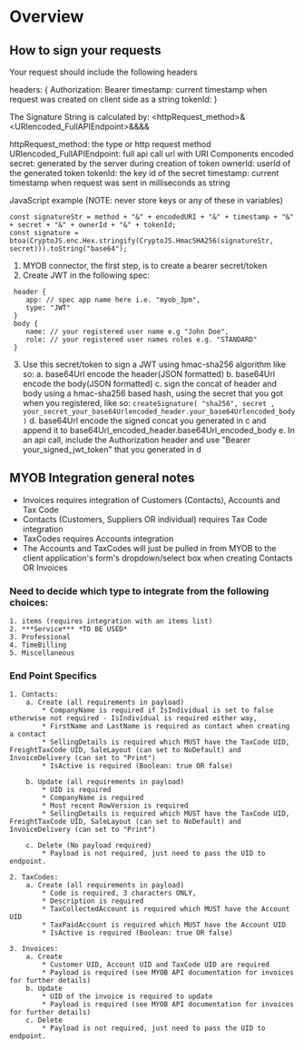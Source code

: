 # Overview

## How to sign your requests

Your request should include the following headers

headers: {
	Authorization: Bearer <Signature String>
	timestamp: current timestamp when request was created on client side as a string
	tokenId: <token Id string>
}

The Signature String is calculated by:
<httpRequest_method>&<URIencoded_FullAPIEndpoint>&<timestamp>&<secret>&<ownerId>&<tokenId>

httpRequest_method: the type or http request method
URIencoded_FullAPIEndpoint: full api call url with URI Components encoded
secret: generated by the server during creation of token
ownerId: userId of the generated token
tokenId: the key id of the secret
timestamp: current timestamp when request was sent in milliseconds as string

JavaScript example (NOTE: never store keys or any of these in variables)
```
const signatureStr = method + "&" + encodedURI + "&" + timestamp + "&" + secret + "&" + ownerId + "&" + tokenId;
const signature = btoa(CryptoJS.enc.Hex.stringify(CryptoJS.HmacSHA256(signatureStr, secret))).toString("base64");
```

1. MYOB connector, the first step, is to create a bearer secret/token
2. Create JWT in the following spec:

```
 header {
	app: // spec app name here i.e. "myob_3pm",
	type: "JWT"
 }
 body {
	name: // your registered user name e.g "John Doe",
	role: // your registered user names roles e.g. "STANDARD"	
 }
 ```

3) Use this secret/token to sign a JWT using hmac-sha256 algorithm like so:
	a. base64Url encode the header(JSON formatted)
	b. base64Url encode the body(JSON formatted)
	c. sign the concat of header and body using a hmac-sha256 based hash, using the secret that you got when you registered, like so: 
	```createSignature( "sha256", secret , your_secret_your_base64Urlencoded_header.your_base64Urlencoded_body )```
	d. base64Url encode the signed concat you generated in c and append it to base64Url_encoded_header.base64Url_encoded_body
	e. In an api call, include the Authorization header and use "Bearer your_signed_jwt_token" that you generated in d

## MYOB Integration general notes

* Invoices requires integration of Customers (Contacts), Accounts and Tax Code
* Contacts (Customers, Suppliers OR individual) requires Tax Code integration
* TaxCodes requires Accounts integration
* The Accounts and TaxCodes will just be pulled in from MYOB to the client application's form's dropdown/select box when creating Contacts OR Invoices

### Need to decide which type to integrate from the following choices:
    1. items (requires integration with an items list)
    2. ***Service*** *TO BE USED*
    3. Professional
    4. TimeBilling
    5. Miscellaneous

### End Point Specifics
	1. Contacts:
		a. Create (all requirements in payload)
			* CompanyName is required if IsIndividual is set to false otherwise not required - IsIndividual is required either way,
			* FirstName and LastName is required as contact when creating a contact
			* SellingDetails is required which MUST have the TaxCode UID, FreightTaxCode UID, SaleLayout (can set to NoDefault) and InvoiceDelivery (can set to "Print")
			* IsActive is required (Boolean: true OR false)

		b. Update (all requirements in payload)
			* UID is required
			* CompanyName is required
			* Most recent RowVersion is required
			* SellingDetails is required which MUST have the TaxCode UID, FreightTaxCode UID, SaleLayout (can set to NoDefault) and InvoiceDelivery (can set to "Print")
			
		c. Delete (No payload required)
			* Payload is not required, just need to pass the UID to endpoint.

	2. TaxCodes:
		a. Create (all requirements in payload)
			* Code is required, 3 characters ONLY,
			* Description is required
			* TaxCollectedAccount is required which MUST have the Account UID
			* TaxPaidAccount is required which MUST have the Account UID
			* IsActive is required (Boolean: true OR false)

	3. Invoices:
		a. Create
			* Customer UID, Account UID and TaxCode UID are required
			* Payload is required (see MYOB API documentation for invoices for further details)
		b. Update
			* UID of the invoice is required to update
			* Payload is required (see MYOB API documentation for invoices for further details)
		c. Delete
			* Payload is not required, just need to pass the UID to endpoint.